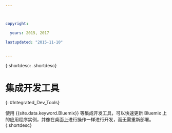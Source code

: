 ```yaml
---



copyright:

  years: 2015, 2017

lastupdated: "2015-11-10"


---
```


{:shortdesc: .shortdesc}

# 集成开发工具
{: #Integrated_Dev_Tools}


使用 {{site.data.keyword.Bluemix}} 等集成开发工具，可以快速更新 Bluemix 上的应用程序实例，并像在桌面上进行操作一样进行开发，而无需重新部署。
{:shortdesc}
